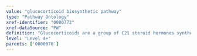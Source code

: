```yaml
---
value: "glucocorticoid biosynthetic pathway"
type: "Pathway Ontology"
xref-identifier: "0000772"
xref-dataSource: "PW"
definition: "Glucocorticoids are a group of C21 steroid hormones synthesized by the adrenal cortex and so named because of their effects on glucose metabolism. They also play a role in developmental processes and the immune system. The group is best exemplified by cortisol."
level: "Level 4+"
parents: ['0000070']
---
```

